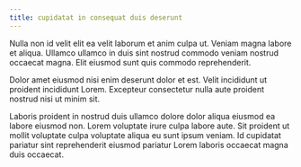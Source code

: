 ```yaml
---
title: cupidatat in consequat duis deserunt
---
```


Nulla non id velit elit ea velit laborum et anim culpa ut. Veniam magna labore et aliqua. Ullamco ullamco in duis sint nostrud commodo veniam nostrud occaecat magna. Elit eiusmod sunt quis commodo reprehenderit.

Dolor amet eiusmod nisi enim deserunt dolor et est. Velit incididunt ut proident incididunt Lorem. Excepteur consectetur nulla aute proident nostrud nisi ut minim sit.

Laboris proident in nostrud duis ullamco dolore dolor aliqua eiusmod ea labore eiusmod non. Lorem voluptate irure culpa labore aute. Sit proident ut mollit voluptate culpa voluptate aliqua eu sunt ipsum veniam. Id cupidatat pariatur sint reprehenderit eiusmod pariatur Lorem laboris occaecat magna duis occaecat.